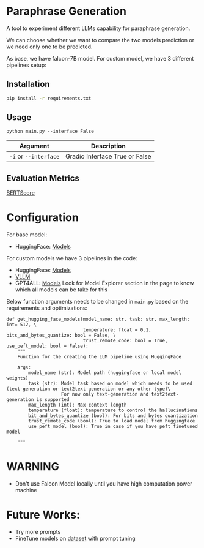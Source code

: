 
# Paraphrase Generation

A tool to experiment different LLMs capability for paraphrase generation.

We can choose whether we want to compare the two models prediction or we need only one to be predicted.

As base, we have falcon-7B model.
For custom model, we have 3 different pipelines setup: 


## Installation

```bash
pip install -r requirements.txt
```

## Usage

```
python main.py --interface False
```

| Argument            | Description                                      |
|---------------------|--------------------------------------------------|
| `-i` or `--interface`    | Gradio Interface True or False                       |


## Evaluation Metrics

[BERTScore](https://arxiv.org/pdf/1904.09675.pdf)

# Configuration

For base model:

* HuggingFace: [Models](https://huggingface.co/models)


For custom models we have 3 pipelines in the code:

* HuggingFace: [Models](https://huggingface.co/models)
* [VLLM](https://vllm.ai/)
* GPT4ALL: [Models](https://gpt4all.io/index.html) Look for Model Explorer section in the page to know which all models can be take for this


Below function arguments needs to be changed in `main.py` based on the requirements and optimizations: 

```
def get_hugging_face_models(model_name: str, task: str, max_length: int= 512, \
                            temperature: float = 0.1, bits_and_bytes_quantize: bool = False, \
                            trust_remote_code: bool = True, use_peft_model: bool = False):
    """
    Function for the creating the LLM pipeline using HuggingFace

    Args:
        model_name (str): Model path (huggingface or local model weights)
        task (str): Model task based on model which needs to be used (text-generation or text2text-generation or any other type)\ 
                    For now only text-generation and text2text-generation is supported
        max_length (int): Max context length
        temperature (float): temperature to control the hallucinations
        bit_and_bytes_quantize (bool): For bits and bytes quantization
        trust_remote_code (bool): True to load model from huggingface
        use_peft_model (bool): True in case if you have peft finetuned model 

    """
```

# WARNING
* Don't use Falcon Model locally until you have high computation power machine 


# Future Works:
* Try more prompts
* FineTune models on [dataset](http://nlpprogress.com/english/paraphrase-generation.html) with prompt tuning







